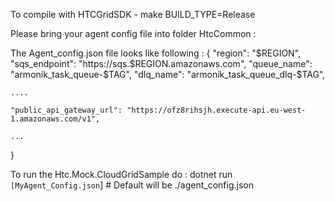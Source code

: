 

To compile with HTCGridSDK
    - make BUILD_TYPE=Release


Please bring your agent config file into folder HtcCommon :

The Agent_config.json file looks like following :
{
    "region": "$REGION",
    "sqs_endpoint": "https://sqs.$REGION.amazonaws.com",
    "queue_name": "armonik_task_queue-$TAG",
    "dlq_name": "armonik_task_queue_dlq-$TAG",

    ....

    "public_api_gateway_url": "https://ofz8rihsjh.execute-api.eu-west-1.amazonaws.com/v1",

    ...
}


To run the Htc.Mock.CloudGridSample do :
    dotnet run `[MyAgent_Config.json`] # Default will be ./agent_config.json